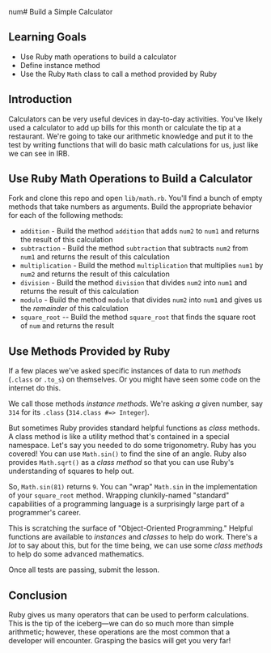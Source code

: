 num# Build a Simple Calculator

## Learning Goals

- Use Ruby math operations to build a calculator
- Define instance method
- Use the Ruby `Math` class to call a method provided by Ruby

## Introduction

Calculators can be very useful devices in day-to-day activities. You've likely
used a calculator to add up bills for this month or calculate the tip at a
restaurant. We're going to take our arithmetic knowledge and put it to the test
by writing functions that will do basic math calculations for us, just like we
can see in IRB.

## Use Ruby Math Operations to Build a Calculator

Fork and clone this repo and open `lib/math.rb`. You'll find a bunch of empty
methods that take numbers as arguments. Build the appropriate behavior for each
of the following methods:

- `addition` - Build the method `addition` that adds `num2` to `num1` and returns the result of this calculation
- `subtraction` - Build the method `subtraction` that subtracts `num2` from
  `num1` and returns the result of this calculation
- `multiplication` - Build the method `multiplication` that multiplies `num1`
  by `num2` and returns the result of this calculation
- `division` - Build the method `division` that divides `num2` into `num1` and returns the result of this calculation
- `modulo` - Build the method `modulo` that divides `num2` into `num1` and gives
  us the _remainder_ of this calculation
- `square_root` -- Build the method `square_root` that finds the square root of
  `num` and returns the result

## Use Methods Provided by Ruby

If a few places we've asked specific instances of data to run _methods_
(`.class` or `.to_s`) on themselves. Or you might have seen some code on
the internet do this.

We call those methods _instance methods_. We're asking _a_ given number, say `314` for
its `.class` (`314.class #=> Integer`).

But sometimes Ruby provides standard helpful functions as _class_ methods. A
class method is like a utility method that's contained in a special namespace.
Let's say you needed to do some trigonometry. Ruby has you covered! You can use
`Math.sin()` to find the sine of an angle. Ruby also provides `Math.sqrt()` as a
_class method_ so that you can use Ruby's understanding of squares to help out.

So, `Math.sin(81)` returns `9`. You can "wrap" `Math.sin` in the implementation
of your `square_root` method. Wrapping clunkily-named "standard" capabilities
of a programming language is a surprisingly large part of a programmer's career.

This is scratching the surface of "Object-Oriented Programming." Helpful
functions are available to _instances_ and _classes_ to help do work. There's a
_lot_ to say about this, but for the time being, we can use some _class
methods_ to help do some advanced mathematics.

Once all tests are passing, submit the lesson.

## Conclusion

Ruby gives us many operators that can be used to perform calculations. This is
the tip of the iceberg—we can do so much more than simple arithmetic; however,
these operations are the most common that a developer will encounter. Grasping
the basics will get you very far!
